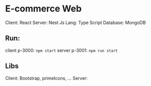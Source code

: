# E-commerce Web
Client: React
Server: Nest Js
Lang: Type Script
Database: MongoDB

## Run:
client p-3000: `npm start`
server p-3001: `npm run start`

## Libs
Client: Bootstrap, primeIcons, ...
Server: 



